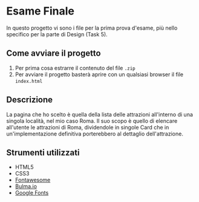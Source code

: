 # Esame Finale

In questo progetto vi sono i file per la prima prova d'esame, più nello specifico per la parte di Design (Task 5).

## Come avviare il progetto
1. Per prima cosa estrarre il contenuto del file `.zip`
2. Per avviare il progetto basterà aprire con un qualsiasi browser il file `index.html`

## Descrizione
La pagina che ho scelto è quella della lista delle attrazioni all'interno di una singola località, nel mio caso Roma. Il suo scopo è quello di elencare all'utente le attrazioni di Roma, dividendole in singole Card che in un'implementazione definitiva porterebbero al dettaglio dell'attrazione.


## Strumenti utilizzati
* HTML5
* CSS3
* [Fontawesome](https://fontawesome.com/)
* [Bulma.io](https://bulma.io/)
* [Google Fonts](https://fonts.google.com/)